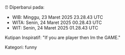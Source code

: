 ⏰ Diperbarui pada:
- WIB: Minggu, 23 Maret 2025 23.28.43 UTC
- WITA: Senin, 24 Maret 2025 00.28.43 UTC
- WIT: Senin, 24 Maret 2025 01.28.43 UTC

Kutipan Inspiratif:
"If you are player then Im the GAME."


Kategori: funny

